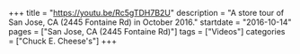 +++
title = "https://youtu.be/Rc5gTDH7B2U"
description = "A store tour of San Jose, CA (2445 Fontaine Rd) in October 2016."
startdate = "2016-10-14"
pages = ["San Jose, CA (2445 Fontaine Rd)"]
tags = ["Videos"]
categories = ["Chuck E. Cheese's"]
+++
